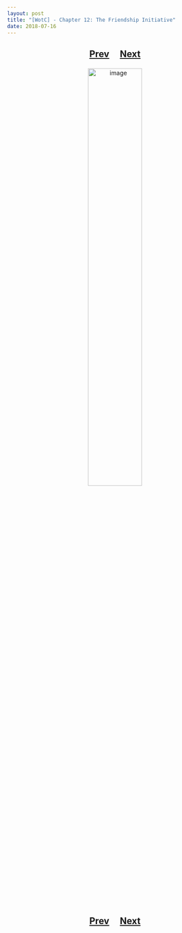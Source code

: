```yaml
---
layout: post
title: "[WotC] - Chapter 12: The Friendship Initiative"
date: 2018-07-16
---
```


<h2>
  <p style="text-align:center;">
    <a href="/wingsofthechorus/archive/2018/07/09/chapter11">Prev</a>
    &nbsp;&nbsp;&nbsp;
    <a href="/wingsofthechorus/archive/2018/07/28/chapter13">Next</a>
  </p>
</h2>

<p style="text-align:center;">
  <img src="/wingsofthechorus/images/comics/c12.png" width="50%" alt="image"/>
</p>

<h2>
  <p style="text-align:center;">
    <a href="/wingsofthechorus/archive/2018/07/09/chapter11">Prev</a>
    &nbsp;&nbsp;&nbsp;
    <a href="/wingsofthechorus/archive/2018/07/28/chapter13">Next</a>
  </p>
</h2>
